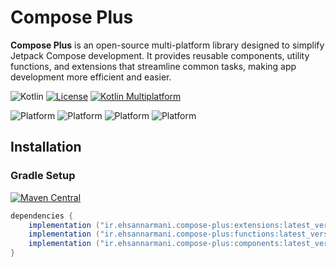 # Compose Plus

**Compose Plus** is an open-source multi-platform library designed to simplify Jetpack Compose development. It provides reusable components, utility functions, and extensions that streamline common tasks, making app development more efficient and easier.

![Kotlin](https://img.shields.io/badge/Kotlin-2.1.0-orange)
[![License](https://img.shields.io/badge/License-MIT%202.0-blue.svg)](https://www.apache.org/licenses/LICENSE-2.0)
[![Kotlin Multiplatform](https://img.shields.io/badge/Kotlin-Multiplatform-blue)](https://kotlinlang.org/docs/reference/multiplatform.html)

![Platform](https://img.shields.io/badge/Android-3aab58)
![Platform](https://img.shields.io/badge/Desktop-097cd5)
![Platform](https://img.shields.io/badge/IOS-d32408)
![Platform](https://img.shields.io/badge/WasmJS-f7e025)

## Installation

### Gradle Setup

[![Maven Central](https://img.shields.io/maven-central/v/ir.ehsannarmani.compose-plus/extensions?logo=kotlin&logoColor=%2325c2a0&label=Latest%20Version&color=%2325c2a0&cacheSeconds=1)](https://img.shields.io/maven-central/v/ir.ehsannarmani.compose-plus/extensions?logo=kotlin&logoColor=%2325c2a0&label=Latest%20Version&color=%2325c2a0&cacheSeconds=1)

``` groovy hl_lines="2 3 4"
dependencies {
    implementation ("ir.ehsannarmani.compose-plus:extensions:latest_version")
    implementation ("ir.ehsannarmani.compose-plus:functions:latest_version")
    implementation ("ir.ehsannarmani.compose-plus:components:latest_version")
}
```
